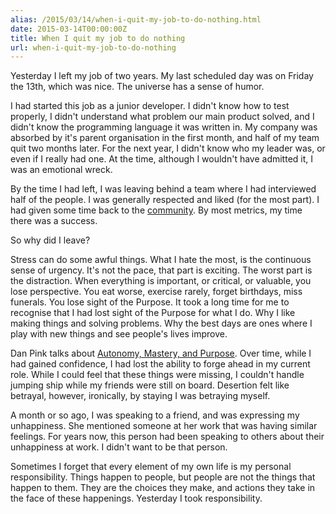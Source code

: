 ```yaml
---
alias: /2015/03/14/when-i-quit-my-job-to-do-nothing.html
date: 2015-03-14T00:00:00Z
title: When I quit my job to do nothing
url: when-i-quit-my-job-to-do-nothing
---
```


Yesterday I left my job of two years. My last scheduled day was on Friday the 13th, which was nice. The universe has a sense of humor.

I had started this job as a junior developer. I didn't know how to test properly, I didn't understand what problem our main product solved, and I didn't know the programming language it was written in. My company was absorbed by it's parent organisation in the first month, and half of my team quit two months later. For the next year, I didn't know who my leader was, or even if I really had one. At the time, although I wouldn't have admitted it, I was an emotional wreck. 

By the time I had left, I was leaving behind a team where I had interviewed half of the people. I was generally respected and liked (for the most part). I had given some time back to the [community][1]. By most metrics, my time there was a success. 

So why did I leave?

Stress can do some awful things. What I hate the most, is the continuous sense of urgency. It's not the pace, that part is exciting. The worst part is the distraction. When everything is important, or critical, or valuable, you lose perspective. You eat worse, exercise rarely, forget birthdays, miss funerals. You lose sight of the Purpose. It took a long time for me to recognise that I had lost sight of the Purpose for what I do. Why I like making things and solving problems. Why the best days are ones where I play with new things and see people's lives improve.

Dan Pink talks about [Autonomy, Mastery, and Purpose][2]. Over time, while I had gained confidence, I had lost the ability to forge ahead in my current role. While I could feel that these things were missing, I couldn't handle jumping ship while my friends were still on board. Desertion felt like betrayal, however, ironically, by staying I was betraying myself. 

A month or so ago, I was speaking to a friend, and was expressing my unhappiness. She mentioned someone at her work that was having similar feelings. For years now, this person had been speaking to others about their unhappiness at work. I didn't want to be that person. 

Sometimes I forget that every element of my own life is my personal responsibility. Things happen to people, but people are not the things that happen to them. They are the choices they make, and actions they take in the face of these happenings. Yesterday I took responsibility.

[1]: http://railsgirls.com
[2]: http://www.amazon.com.au/Drive-Surprising-Truth-About-Motivates-ebook/dp/B0033TI4BW/
